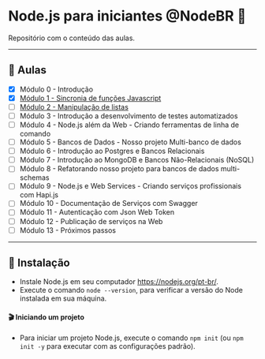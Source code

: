 # Node.js para iniciantes @NodeBR 🚀

Repositório com o conteúdo das aulas.

---

## 🤯 Aulas

- [x] Módulo 0 - Introdução
- [x] [Módulo 1 - Sincronia de funções Javascript](./modulo-1-sincronia-de-funcoes-javascript)
- [ ] [Módulo 2 - Manipulação de listas](./modulo-2-manipulacao-de-listas)
- [ ] Módulo 3 - Introdução a desenvolvimento de testes automatizados
- [ ] Módulo 4 - Node.js além da Web - Criando ferramentas de linha de comando
- [ ] Módulo 5 - Bancos de Dados - Nosso projeto Multi-banco de dados
- [ ] Módulo 6 - Introdução ao Postgres e Bancos Relacionais
- [ ] Módulo 7 - Introdução ao MongoDB e Bancos Não-Relacionais (NoSQL)
- [ ] Módulo 8 - Refatorando nosso projeto para bancos de dados multi-schemas
- [ ] Módulo 9 - Node.js e Web Services - Criando serviços profissionais com Hapi.js
- [ ] Módulo 10 - Documentação de Serviços com Swagger
- [ ] Módulo 11 - Autenticação com Json Web Token
- [ ] Módulo 12 - Publicação de serviços na Web
- [ ] Módulo 13 - Próximos passos

---

## 🚀 Instalação

- Instale Node.js em seu computador https://nodejs.org/pt-br/.
- Execute o comando `node --version`, para verificar a versão do Node instalada em sua máquina.

#### 🎬 Iniciando um projeto

- Para iniciar um projeto Node.js, execute o comando `npm init` (ou `npm init -y` para executar com as configurações padrão).
